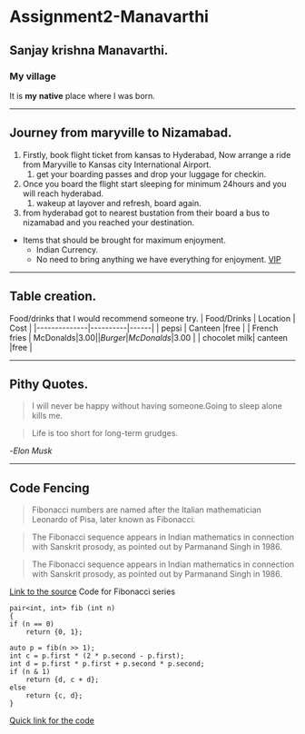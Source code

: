 # Assignment2-Manavarthi
## Sanjay krishna Manavarthi.
### My village <br>
It is **my** **native** place where I was born.

---

## Journey from maryville to Nizamabad.
1. Firstly, book flight ticket from kansas to Hyderabad, Now arrange a ride from Maryville to Kansas    city International Airport.
    1. get your boarding passes and drop your luggage for checkin.
2. Once you board the flight start sleeping for minimum 24hours and you will reach hyderabad.
    1. wakeup at layover and refresh, board again.
3. from hyderabad got to nearest bustation from their board a bus to nizamabad and you reached your destination.

* Items that should be brought for maximum enjoyment.
    * Indian Currency.
    * No need to bring anything we have everything for enjoyment.
[VIP](Aboutme.md)

---

## Table creation.
Food/drinks that I would recommend someone try.
| Food/Drinks | Location | Cost |
|--------------|----------|------|
| pepsi        | Canteen  |free  |
| French fries | McDonalds|$3.00 |
| Burger       | McDonalds|$3.00 |
| chocolet milk| canteen  |free  |

---

## Pithy Quotes.
> I will never be happy without having someone.Going to sleep alone kills me.

> Life is too short for long-term grudges.

-*Elon Musk*

---

## Code Fencing
> Fibonacci numbers are named after the Italian mathematician Leonardo of Pisa, later known as Fibonacci.

>The Fibonacci sequence appears in Indian mathematics in connection with Sanskrit prosody, as pointed out by Parmanand Singh in 1986.

>The Fibonacci sequence appears in Indian mathematics in connection with Sanskrit prosody, as pointed out by Parmanand Singh in 1986.

[Link to the source](https://en.wikipedia.org/wiki/Fibonacci_number)
Code for Fibonacci series


    pair<int, int> fib (int n) 
    {
    if (n == 0)
        return {0, 1};

    auto p = fib(n >> 1);
    int c = p.first * (2 * p.second - p.first);
    int d = p.first * p.first + p.second * p.second;
    if (n & 1)
        return {d, c + d};
    else
        return {c, d};
    }

[Quick link for the code](https://cp-algorithms.com/algebra/fibonacci-numbers.html)
